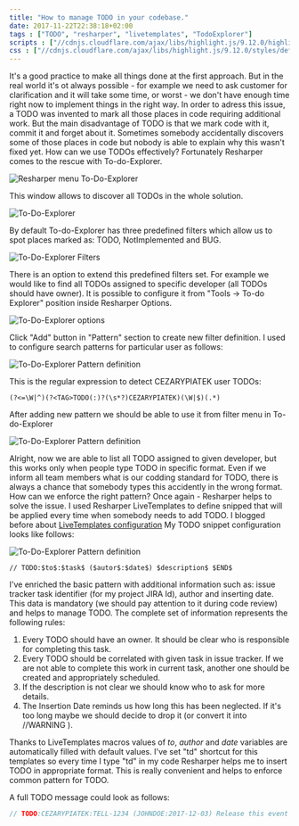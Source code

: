 ```yaml
---
title: "How to manage TODO in your codebase."
date: 2017-11-22T22:38:18+02:00
tags : ["TODO", "resharper", "livetemplates", "TodoExplorer"]
scripts : ["//cdnjs.cloudflare.com/ajax/libs/highlight.js/9.12.0/highlight.min.js"]
css : ["//cdnjs.cloudflare.com/ajax/libs/highlight.js/9.12.0/styles/default.min.css"]
---
```

It's a good practice to make all things done at the first approach. But in the real world it's ot always possible - for example we need to ask customer for clarification and it will take some time, or worst - we don't have enough time right now to implement things in the right way. In order to adress this issue, a TODO was invented to mark all those places in code requiring additional work. But the main disadvantage of TODO is that we mark code with it, commit it and forget about it. Sometimes somebody accidentally discovers some of those places in code but nobody is able to explain why this wasn't fixed yet. How can we use TODOs effectively? Fortunately Resharper comes to the rescue with To-do-Explorer.

![Resharper menu To-Do-Explorer](resharper_menu_todoexplorer.jpg)

This window allows to discover all TODOs in the whole solution.

![To-Do-Explorer](todo_explorer_window.jpg)

By default To-do-Explorer has three predefined filters which allow us to spot places marked as: TODO, NotImplemented and BUG.

![To-Do-Explorer Filters](todo_explorer_filters.jpg)

There is an option to extend this predefined filters set. For example we would like to find all TODOs assigned to specific developer (all TODOs should have owner). It is possible to configure it from "Tools -> To-do Explorer" position inside Resharper Options.

![To-Do-Explorer options](resharper_options_todoexplorer.jpg)

Click "Add" button in "Pattern" section to create new filter definition. I used to configure search patterns for particular user as follows:

![To-Do-Explorer Pattern definition](todo_explorer_pattern_definition.jpg)


This is the regular expression to detect CEZARYPIATEK user TODOs:

```plaintext
(?<=\W|^)(?<TAG>TODO(:)?(\s*?)CEZARYPIATEK)(\W|$)(.*)
```

After adding new pattern we should be able to use it from filter menu in To-do-Explorer

![To-Do-Explorer Pattern definition](todo_explorer_new_filter.jpg)

Alright, now we are able to list all TODO assigned to given developer, but this works only when people type TODO in specific format. Even if we inform all team members what is our codding standard for TODO, there is always a chance that somebody types this accidently in the wrong format. How can we enforce the right pattern? Once again - Resharper helps to solve the issue. I used Resharper LiveTemplates to define snipped that will be applied every time when somebody needs to add TODO. I blogged before about [LiveTemplates configuration](/post/livetemplates/) My TODO snippet configuration looks like follows:

![To-Do-Explorer Pattern definition](live_templates_todo_pattern.jpg)

```plaintext
// TODO:$to$:$task$ ($autor$:$date$) $description$ $END$
```

I've enriched the basic pattern with additional information such as: issue tracker task identifier (for my project JIRA Id), author and inserting date. This data is mandatory (we should pay attention to it during code review) and helps to manage TODO. The complete set of information represents the following rules:
1) Every TODO should have an owner. It should be clear who is responsible for completing this task.
2) Every TODO should be correlated with given task in issue tracker. If we are not able to complete this work in current task, another one should be created and appropriately scheduled. 
3) If the description is not clear we should know who to ask for more details.
4) The Insertion Date reminds us how long this has been neglected. If it's too long maybe we should decide to drop it (or convert it into //WARNING ).

Thanks to LiveTemplates macros values of $to$, $author$ and $date$ variables are automatically filled with default values. I've set "td" shortcut for this templates so every time I type "td" in my code Resharper helps me to insert TODO in appropriate format. This is really convenient and helps to enforce common pattern for TODO.

A full TODO message could look as follows:
 ```csharp
 // TODO:CEZARYPIATEK:TELL-1234 (JOHNDOE:2017-12-03) Release this event handler in dispose method
 ```

